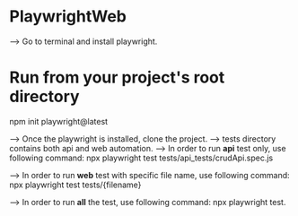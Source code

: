 # PlaywrightWeb

--> Go to terminal and install playwright.
# Run from your project's root directory
npm init playwright@latest

--> Once the playwright is installed, clone the project.
--> tests directory contains both api and web automation.
--> In order to run **api** test only, use following command:
npx playwright test tests/api_tests/crudApi.spec.js

--> In order to run **web** test with specific file name, use following command:
npx playwright test tests/{filename}

--> In order to run **all** the test, use following command:
npx playwright test.
